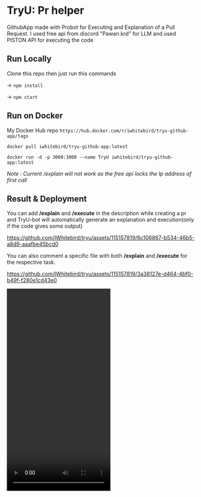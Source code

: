 # TryU: Pr helper
 GithubApp made with Probot for Executing and Explanation of a Pull Request.
 I used free api from discord "Pawan.krd" for LLM and used PISTON API for executing the code 

 ## Run Locally
  Clone this repo then just run this commands
  
  -> `npm install`
  
  -> `npm start`
 ## Run on Docker
  My Docker Hub repo `https://hub.docker.com/r/iwhitebird/tryu-github-app/tags`
 
  `docker pull iwhitebird/tryu-github-app:latest`
  
  `docker run -d -p 3000:3000 --name TryU iwhitebird/tryu-github-app:latest`

*Note : Current /explain will not work as the free api locks the Ip address of first call*

 ## Result & Deployment

You can add **/explain** and **/execute** in the description while creating a pr and TryU-bot will automatically generate an explanation and execution(only if the code gives some output)

https://github.com/IWhitebird/tryu/assets/115157819/6c106867-b534-46b5-a8d9-aaafbe45bcd0

You can also comment a specific file with both **/explain** and **/execute** for the respective task.

https://github.com/IWhitebird/tryu/assets/115157819/3a38127e-d464-4bf0-b49f-f280e1cd43e0


   <video alt="tryuvideo1" src="https://github.com/IWhitebird/tryu/assets/TryUApp1.mp4" width="276" height="537" />
       
  The probot webhook is deployed on vercel.

 
    

